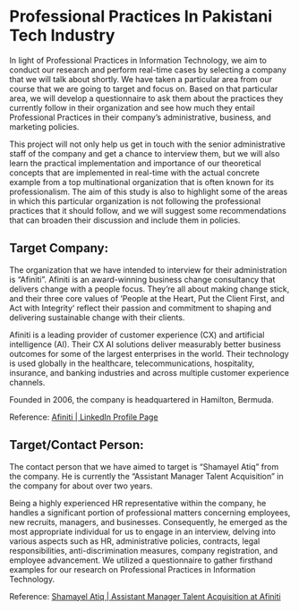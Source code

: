 
# Professional Practices In Pakistani Tech Industry

In light of Professional Practices in Information Technology, we aim to conduct our research and perform real-time cases by selecting a company that we will talk about shortly. We have taken a particular area from our course that we are going to target and focus on. Based on that particular area, we will develop a questionnaire to ask them about the practices they currently follow in their organization and see how much they entail Professional Practices in their company’s administrative, business, and marketing policies.

This project will not only help us get in touch with the senior administrative staff of the company and get a chance to interview them, but we will also learn the practical implementation and importance of our theoretical concepts that are implemented in real-time with the actual concrete example from a top multinational organization that is often known for its professionalism. The aim of this study is also to highlight some of the areas in which this particular organization is not following the professional practices that it should follow, and we will suggest some recommendations that can broaden their discussion and include them in policies.

## Target Company:

The organization that we have intended to interview for their administration is “Afiniti”. Afiniti is an award-winning business change consultancy that delivers change with a people focus. They’re all about making change stick, and their three core values of ‘People at the Heart, Put the Client First, and Act with Integrity‘ reflect their passion and commitment to shaping and delivering sustainable change with their clients.

Afiniti is a leading provider of customer experience (CX) and artificial intelligence (AI). Their CX AI solutions deliver measurably better business outcomes for some of the largest enterprises in the world. Their technology is used globally in the healthcare, telecommunications, hospitality, insurance, and banking industries and across multiple customer experience channels.

Founded in 2006, the company is headquartered in Hamilton, Bermuda.

Reference: [Afiniti | LinkedIn Profile Page](https://www.linkedin.com/company/afiniti-com/)

## Target/Contact Person:

The contact person that we have aimed to target is “Shamayel Atiq” from the company. He is currently the “Assistant Manager Talent Acquisition” in the company for about over two years.

Being a highly experienced HR representative within the company, he handles a significant portion of professional matters concerning employees, new recruits, managers, and businesses. Consequently, he emerged as the most appropriate individual for us to engage in an interview, delving into various aspects such as HR, administrative policies, contracts, legal responsibilities, anti-discrimination measures, company registration, and employee advancement. We utilized a questionnaire to gather firsthand examples for our research on Professional Practices in Information Technology.

Reference: [Shamayel Atiq | Assistant Manager Talent Acquisition at Afiniti](https://www.linkedin.com/in/shamayel-atiq-179b9612a/)
